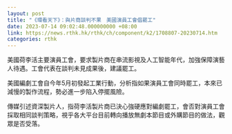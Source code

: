 ```yaml
---
layout: post
title: "《環看天下》：與片商談判不果　美國演員工會倡罷工"
date: 2023-07-14 09:02:48.000000000 +08:00
link: https://news.rthk.hk/rthk/ch/component/k2/1708807-20230714.htm
categories: rthk
---
```


美國荷李活主要演員工會，要求製片商在串流影視及人工智能年代，加強保障演藝人待遇。工會代表在談判未見成果後，建議罷工。

美國編劇工會自今年5月初發起工業行動，分析指如果演員工會同時罷工，本來已減慢的製作流程，勢必進一步陷入停擺風險。

傳媒引述資深製片人，指荷李活製片商已決心強硬應對編劇罷工，會否對演員工會採取相同談判策略，視乎各大平台目前轉向播放無劇本節目或外購節目的做法，觀眾是否受落。
